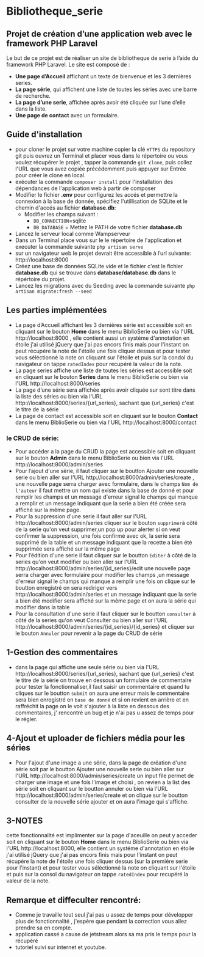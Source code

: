 # Bibliotheque_serie
## Projet de création d’une application web avec le framework PHP Laravel

Le but de ce projet est de réaliser un site de bibliotheque de serie à l’aide du framework PHP Laravel.
Le site est composé de :
- **Une page d’Accueil** affichant un texte de bienvenue et les 3 dernières series.
- **La page série**, qui affichent une liste de toutes les séries avec une barre de recherche.
- **La page d’une serie**, affichée après avoir été cliquée sur l’une d’elle dans la liste.
- **Une page de contact** avec un formulaire.

## Guide d'installation
- pour cloner le projet sur votre machine copier la clé `HTTPS` du repository git puis ouvrez un Terminal et placer vous dans le répertoire ou vous voulez récupérer le projet , tapper la commande `git clone`, puis collez l'URL que vous avez copiée précédemment puis appuyer sur Entrée pour créer le clone en local.
- exécuter la commande `composer install` pour l'installation des dépendances de l'application web à partir de composer 
- Modifier le fichier **.env** pour configurez les accés et permettre la connexion à la base de donnée, spécifiez l'utillisation de SQLite et le chemin d'accés au fichier **database.db**:
    - Modifier les champs suivant :
        - `DB_CONNECTION`=sqlite
        - `DB_DATABASE` = Mettez le PATH de votre fichier **database.db** 
- Lancez le serveur local comme Wampserveur 
- Dans un Terminal place vous sur le le répertoire de l'application et executer la commande suivante `php artisan serve`
- sur un navigateur web le projet devrait être accessible à l’url suivante:
  http://localhost:8000
- Créez une base de données SQLite vide et le fichier c'est le fichier **database.db** qui se trouve dans **database/database.db** dans le répértoire du projet.   
- Lancez les migrations avec du Seeding avec la commande suivante `php artisan migrate:fresh --seed`

## Les parties implémentées
- La page d’Accueil affichant les 3 dernières série est accessible soit en cliquant sur le bouton **Home** dans le menu BiblioSerie ou bien via l'URL http://localhost:8000 , elle contient aussi un systéme d'annotation en étoile j'ai utilisé jQuery que j'ai pas encors finis mais pour l'instant on peut récupére la note de l'étoile une fois cliquer dessus et pour tester vous séléctionné la note on cliquant sur l'étoile  et puis sur la condol du navigateur on tappe `ratedIndex` pour recupéré la valeur  de la note.   
- La page series affiche une liste de toutes les séries est accessible soit en cliquant sur le bouton **Series** dans le menu BiblioSerie ou bien via l'URL http://localhost:8000/series  
- La page d’une série sera affichée après avoir cliquée sur sont titre dans la liste des séries ou bien via l'URL http://localhost:8000/series/{url_series}, sachant que {url_series} c'est le titre de la série
- La page de contact est accessible soit en cliquant sur le bouton **Contact** dans le menu BiblioSerie ou bien via l'URL  http://localhost:8000/contact 

### le CRUD de série:
- Pour accéder a la page du CRUD la page est accessible soit en cliquant sur le bouton **Admin** dans le menu BiblioSerie ou bien via l'URL http://localhost:8000/admin/series 
- Pour l’ajout d'une série, il faut cliquer sur le boutton Ajouter une nouvelle serie ou bien aller sur l'URL http://localhost:8000/admin/series/create , une nouvelle page serra charger avec formulaire, dans le champs `Nom de l'auteur` il faut mettre un nom qui existe dans la base de donné et pour remplir les champs et  un  message d'erreur signal le champs qui manque a remplir et un message indiquant que la serie a bien été créée sera affiché sur la même page.
- Pour la suppression d'une serie il faut aller sur l'URL http://localhost:8000/admin/series cliquer sur le bouton `supprimer`à côté de la serie qu'on veut supprimer,un pop up pour alerter si on veut confirmer la suppression, une fois confirmé avec ok, la serie sera supprimé de la table et un message indiquant que la recette a bien été supprimée sera affiché sur la même page 
- Pour l’édition d'une serie il faut cliquer sur le boutton `Editer` à côté de la series qu'on veut modifier ou bien aller sur l'URL http://localhost:8000/admin/series/{id_series}/edit une nouvelle page serra charger avec formulaire pour modifier les champs ,un  message d'erreur signal le champs qui manque a remplir une fois on clique sur le boutton enregistré  on sera rediriger vers http://localhost:8000/admin/series  et un message indiquant que la serie a bien été modifier sera affiché sur la même page et on aura la série qui modifier dans la table  
- Pour la consultation d'une serie il faut cliquer sur le boutton `consulter` à côté de la series qu'on veut Consulter ou bien aller sur l'URL http://localhost:8000/admin/series/{id_series}/{id_series}   et cliquer sur le bouton `Annuler` pour revenir a la page du CRUD de série 

## 1-Gestion des commentaires 
- dans la page qui affiche une seule série ou bien via l'URL http://localhost:8000/series/{url_series}, sachant que {url_series} c'est le titre de la série on trouve en dessous un formulaire de commentaire pour tester la fonctionnaliser,il faut saisir un commentaire et quand tu cliques sur le boutton `submit` on aura une erreur mais le commentaire sera bien enregistré en `base de donné` et si on revient en arrière et en raffréchit la page on le voit s'ajouter à la liste en dessous des commentaires, j' rencontré un bug et je n'ai pas u assez de temps pour le régler.
## 4-Ajout et uploader de fichiers média pour les séries
- Pour l'ajout d'une image a une série, dans la page de création d'une série soit par le boutton Ajouter une nouvelle serie ou bien aller sur l'URL http://localhost:8000/admin/series/create un input file permet de charger une image  et une fois l'image et choisi , on revien a la list des série soit en cliquant sur le boutton annuler ou bien via l'URL http://localhost:8000/admin/series/create et on clique sur le boutton consulter de la nouvelle série ajouter et on aura l'image qui s'affiche.

## 3-NOTES
cette fonctionnalité est implimenter sur la page d'aceuille on peut y acceder soit en cliquant sur le bouton **Home** dans le menu BiblioSerie ou bien via l'URL http://localhost:8000, elle contient un systéme d'annotation en étoile j'ai utilisé jQuery que j'ai pas encors finis mais pour l'instant on peut récupére la note de l'étoile une fois cliquer dessus (sur la premiére serie pour l'instant)  et pour tester vous séléctionné la note on cliquant sur l'étoile  et puis sur la consol du navigateur on tappe `ratedIndex` pour recupéré la valeur  de la note.

## Remarque et diffeculter rencontré:
- Comme je travaille tout seul j'ai pas u assez de temps pour développer plus de fonctionnalité , j'espère que pendant la correction vous allez prendre sa en compte. 
- application cassé a cause de jetstream alors sa ma pris le temps pour la récupéré 
- tutoriel suivi sur internet et youtube. 
